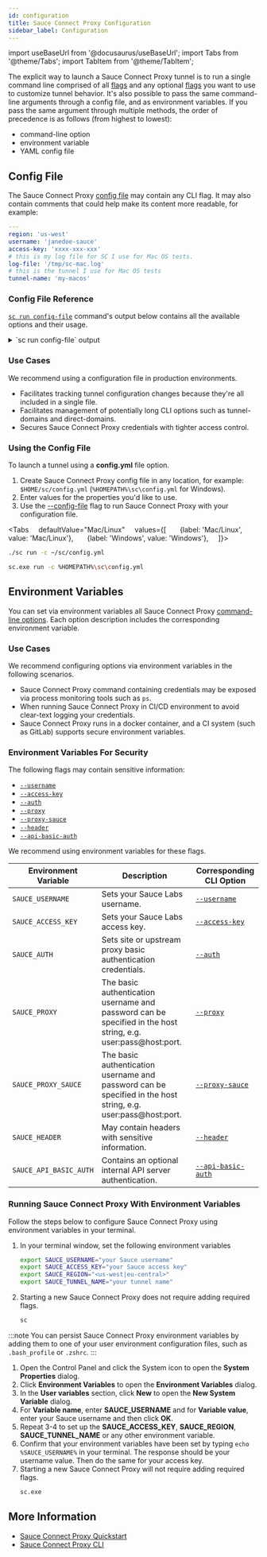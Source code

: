 ```yaml
---
id: configuration
title: Sauce Connect Proxy Configuration
sidebar_label: Configuration
---
```


import useBaseUrl from '@docusaurus/useBaseUrl';
import Tabs from '@theme/Tabs';
import TabItem from '@theme/TabItem';

The explicit way to launch a Sauce Connect Proxy tunnel is to run a single command line comprised of all [flags](/dev/cli/sauce-connect-5/run/) and any optional [flags](/dev/cli/sauce-connect-5/run/) you want to use to customize tunnel behavior.
It's also possible to pass the same command-line arguments through a config file, and as environment variables.
If you pass the same argument through multiple methods, the order of precedence is as follows (from highest to lowest):

- command-line option
- environment variable
- YAML config file

## Config File

The Sauce Connect Proxy [config file](/dev/cli/sauce-connect-5/run/#--config-file) may contain any CLI flag.
It may also contain comments that could help make its content more readable, for example:

```yaml
---
region: 'us-west'
username: 'janedoe-sauce'
access-key: 'xxxx-xxx-xxx'
# this is my log file for SC I use for Mac OS tests.
log-file: '/tmp/sc-mac.log'
# this is the tunnel I use for Mac OS tests
tunnel-name: 'my-macos'
```

### Config File Reference

[`sc run config-file`](/dev/cli/sauce-connect-5/run/#configuration-file) command's output below contains all the available options and their usage.

<details><summary>`sc run config-file` output</summary>

#### Reference

```bash
# --- Required ---

# access-key <UUID>
#
# Sauce Labs Access Key, you can get it from the User Settings page. For
# additional security, we recommend setting this as an environment variable.
#access-key:

# region <data center>
#
# Sauce Labs region name, ex. us-west or eu-central.
#region:

# tunnel-name <name>
#
# Name of the tunnel or tunnel pool. You can run tests using this tunnel by
# specifying the tunnelName value in your test capabilities.
#tunnel-name:

# username <username>
#
# Sauce Labs username. For additional security, we recommend setting this as an
# environment variable.
#username:

# --- Options ---

# metadata <key=value>,...
#
# Custom metadata key-value pairs.
#metadata:

# shared <all>
#
# Share the tunnel within the same org unit. Only the 'all' option is currently
# supported.
#shared:

# tunnel-pool <value>
#
# Denotes a tunnel as part of a high availability tunnel pool.
#tunnel-pool: false

# --- Tunnel traffic ---

# deny-domains [-]<regexp>,...
#
# Deny requests to the matching domains.
#deny-domains:

# direct-domains [-]<regexp>,...
#
# Forward matching requests to their origin server over the public internet.
# Requests that don't match "direct domains" will be forwarded to customer-side
# over the Sauce Connect Proxy connection. You can specify --direct-domains or
# --tunnel-domains, but not both.
#direct-domains:

# tls-passthrough-domains [-]<regexp>,...
#
# Pass matching requests to their origin server without SSL/TLS re-encryption.
# You can specify --tls-passthrough-domains or --tls-resign-domains, but not
# both.
#tls-passthrough-domains:

# tls-resign-domains [-]<regexp>,...
#
# Resign SSL/TLS certificates for matching requests. You can specify
# --tls-resign-domains or --tls-passthrough-domains, but not both.
#tls-resign-domains:

# tunnel-domains [-]<regexp>,...
#
# Forward matching requests over the Sauce Connect Proxy connection. Requests
# not matching "tunnel domains" will be forwarded to their origin server over
# the public internet. This is the recommended option for the best performance
# since it minimizes the expensive tunnelled traffic and uses it only for
# internal domains that are not publicly available. You can specify
# --tunnel-domains or --direct-domains, but not both.
#tunnel-domains:

# --- Proxy ---

# auth <username[:password]@host:port,...>
#
# Site or upstream proxy basic authentication credentials. The host and port can
# be set to "*" to match all hosts and ports respectively. The flag can be
# specified multiple times to add multiple credentials.
#auth:

# header <header>
#
# Add or remove HTTP request headers. Use the format "name: value" to add a
# header, "name;" to set the header to empty value, "-name" to remove the
# header, "-name*" to remove headers by prefix. The header name will be
# normalized to canonical form. The header value should not contain any newlines
# or carriage returns. The flag can be specified multiple times. Example: -H
# "Host: example.com" -H "-User-Agent" -H "-X-*".
#header:

# pac <path or URL>
#
# Proxy Auto-Configuration file to use for upstream proxy selection. It can be a
# local file or a URL, you can also use '-' to read from stdin. The data URI
# scheme is supported, the format is data:base64,<encoded data>.
#pac:

# proxy [protocol://]host[:port]
#
# Upstream proxy to use for requests received from the Sauce Connect Server
# only. The supported protocols are: http, https, socks, socks5. No protocol
# specified will be interpreted as an HTTP proxy. If the port number is not
# specified, it is assumed to be 1080. The basic authentication username and
# password can be specified in the host string, e.g. user:pass@host:port.
# Alternatively, you can specify the credentials using the -a, --auth flag.
#proxy:

# proxy-localhost <allow|deny|direct>
#
# Setting this to allow enables sending requests to localhost through the
# upstream proxy. Setting this to direct sends requests to localhost directly
# without using the upstream proxy. By default, requests to localhost are
# denied.
#proxy-localhost: deny

# proxy-sauce [protocol://]host[:port]
#
# Proxy for requests to Sauce Labs REST API and Sauce Connect servers only. See
# the -x, --proxy flag for more details on the format.
#proxy-sauce:

# --- DNS ---

# dns-round-robin <value>
#
# If more than one DNS server is specified with the --dns-server flag, passing
# this flag will enable round-robin selection.
#dns-round-robin: false

# dns-server <ip>[:<port>]
#
# DNS server(s) to use instead of system default. There are two execution
# policies, when more then one server is specified. Fallback: the first server
# in a list is used as primary, the rest are used as fallbacks. Round robin: the
# servers are used in a round-robin fashion. The port is optional, if not
# specified the default port is 53.
#dns-server:

# dns-timeout <duration>
#
# Timeout for dialing DNS servers. Only used if DNS servers are specified.
#dns-timeout: 5s

# --- HTTP client ---

# cacert-file <path or base64>
#
# Add your own CA certificates to verify against. The system root certificates
# will be used in addition to any certificates in this list. Can be a path to a
# file or "data:" followed by base64 encoded certificate. Use this flag multiple
# times to specify multiple CA certificate files.
#cacert-file:

# http-dial-timeout <duration>
#
# The maximum amount of time a dial will wait for a connect to complete. With or
# without a timeout, the operating system may impose its own earlier timeout.
# For instance, TCP timeouts are often around 3 minutes.
#http-dial-timeout: 10s

# http-idle-conn-timeout <duration>
#
# The maximum amount of time an idle (keep-alive) connection will remain idle
# before closing itself. Zero means no limit.
#http-idle-conn-timeout: 1m30s

# http-response-header-timeout <duration>
#
# The amount of time to wait for a server's response headers after fully writing
# the request (including its body, if any).This time does not include the time
# to read the response body. Zero means no limit.
#http-response-header-timeout: 0s

# http-tls-handshake-timeout <duration>
#
# The maximum amount of time waiting to wait for a TLS handshake. Zero means no
# limit.
#http-tls-handshake-timeout: 10s

# --- API server ---

# api-address <host:port>
#
# The server address to listen on. If the host is empty, the server will listen
# on all available interfaces.
#api-address:

# api-basic-auth <username[:password]>
#
# Basic authentication credentials to protect the server.
#api-basic-auth:

# --- Logging ---

# log-file <path>
#
# Path to the log file, if empty, logs to stdout.
#log-file:

# log-http [api|proxy|control:]<none|short-url|url|headers|body|errors>,...
#
# HTTP request and response logging mode. Setting this to none disables logging.
# The short-url mode logs [scheme://]host[/path] instead of the full URL. The
# error mode logs request line and headers if status code is greater than or
# equal to 500.
#log-http:

# log-level <error|info|debug>
#
# Log level.
#log-level: info
```

</details>

### Use Cases

We recommend using a configuration file in production environments.

- Facilitates tracking tunnel configuration changes because they're all included in a single file.
- Facilitates management of potentially long CLI options such as tunnel-domains and direct-domains.
- Secures Sauce Connect Proxy credentials with tighter access control.

### Using the Config File

To launch a tunnel using a **config.yml** file option.

1. Create Sauce Connect Proxy config file in any location, for example: `$HOME/sc/config.yml` (`%HOMEPATH%\sc\config.yml` for Windows).
2. Enter values for the properties you'd like to use.
3. Use the [--config-file](/dev/cli/sauce-connect-5/run/#--config-file) flag to run Sauce Connect Proxy with your configuration file.

<Tabs
    defaultValue="Mac/Linux"
    values={[
      {label: 'Mac/Linux', value: 'Mac/Linux'},
      {label: 'Windows', value: 'Windows'},
    ]}>

  <TabItem value="Mac/Linux">

```bash
./sc run -c ~/sc/config.yml
```

  </TabItem>
  <TabItem value="Windows">

```bash
sc.exe run -c %HOMEPATH%\sc\config.yml
```

  </TabItem>
  </Tabs>

## Environment Variables

You can set via environment variables all Sauce Connect Proxy [command-line options](/dev/cli/sauce-connect-5/).
Each option description includes the corresponding environment variable.

### Use Cases

We recommend configuring options via environment variables in the following scenarios.

- Sauce Connect Proxy command containing credentials may be exposed via process monitoring tools such as `ps`.
- When running Sauce Connect Proxy in CI/CD environment to avoid clear-text logging your credentials.
- Sauce Connect Proxy runs in a docker container, and a CI system (such as GitLab) supports secure environment variables.

### Environment Variables For Security

The following flags may contain sensitive information:

- [`--username`](/dev/cli/sauce-connect-5/run/#--username)
- [`--access-key`](/dev/cli/sauce-connect-5/run/#--access-key)
- [`--auth`](/dev/cli/sauce-connect-5/run/#--auth)
- [`--proxy`](/dev/cli/sauce-connect-5/run/#--proxy)
- [`--proxy-sauce`](/dev/cli/sauce-connect-5/run/#--proxy-sauce)
- [`--header`](/dev/cli/sauce-connect-5/run/#--header)
- [`--api-basic-auth`](/dev/cli/sauce-connect-5/run/#--api-basic-auth)

We recommend using environment variables for these flags.

| Environment Variable   | Description                                                                                                   | Corresponding CLI Option                                             |
| ---------------------- | ------------------------------------------------------------------------------------------------------------- | -------------------------------------------------------------------- |
| `SAUCE_USERNAME`       | Sets your Sauce Labs username.                                                                                | [`--username`](/dev/cli/sauce-connect-5/run/#--username)             |
| `SAUCE_ACCESS_KEY`     | Sets your Sauce Labs access key.                                                                              | [`--access-key`](/dev/cli/sauce-connect-5/run/#--access-key)         |
| `SAUCE_AUTH`           | Sets site or upstream proxy basic authentication credentials.                                                 | [`--auth`](/dev/cli/sauce-connect-5/run/#--auth)                     |
| `SAUCE_PROXY`          | The basic authentication username and password can be specified in the host string, e.g. user:pass@host:port. | [`--proxy`](/dev/cli/sauce-connect-5/run/#--proxy)                   |
| `SAUCE_PROXY_SAUCE`    | The basic authentication username and password can be specified in the host string, e.g. user:pass@host:port. | [`--proxy-sauce`](/dev/cli/sauce-connect-5/run/#--proxy-sauce)       |
| `SAUCE_HEADER`         | May contain headers with sensitive information.                                                               | [`--header`](/dev/cli/sauce-connect-5/run/#--header)                 |
| `SAUCE_API_BASIC_AUTH` | Contains an optional internal API server authentication.                                                      | [`--api-basic-auth`](/dev/cli/sauce-connect-5/run/#--api-basic-auth) |

### Running Sauce Connect Proxy With Environment Variables

<Tabs>
<TabItem value="macOS/Linux" label="macOS and Linux" default>

Follow the steps below to configure Sauce Connect Proxy using environment variables in your terminal.

1. In your terminal window, set the following environment variables
   ```bash
   export SAUCE_USERNAME="your Sauce username"
   export SAUCE_ACCESS_KEY="your Sauce access key"
   export SAUCE_REGION="<us-west|eu-central>"
   export SAUCE_TUNNEL_NAME="your tunnel name"
   ```
2. Starting a new Sauce Connect Proxy does not require adding required flags.
   ```bash
   sc
   ```

:::note
You can persist Sauce Connect Proxy environment variables by adding them to one of your user environment configuration files, such as `.bash_profile` or `.zshrc`.
:::

</TabItem>
<TabItem value="Windows" label="Windows">

1. Open the Control Panel and click the System icon to open the **System Properties** dialog.
2. Click **Environment Variables** to open the **Environment Variables** dialog.
3. In the **User variables** section, click **New** to open the **New System Variable** dialog.
4. For **Variable name**, enter **SAUCE_USERNAME** and for **Variable value**, enter your Sauce username and then click **OK**.
5. Repeat 3-4 to set up the **SAUCE_ACCESS_KEY**, **SAUCE_REGION**, **SAUCE_TUNNEL_NAME** or any other environment variable.
6. Confirm that your environment variables have been set by typing `echo %SAUCE_USERNAME%` in your terminal. The response should be your username value. Then do the same for your access key.
7. Starting a new Sauce Connect Proxy will not require adding required flags.
   ```bash
   sc.exe
   ```

</TabItem>
</Tabs>

## More Information

- [Sauce Connect Proxy Quickstart](/secure-connections/sauce-connect-5/quickstart)
- [Sauce Connect Proxy CLI](/dev/cli/sauce-connect-5/)
